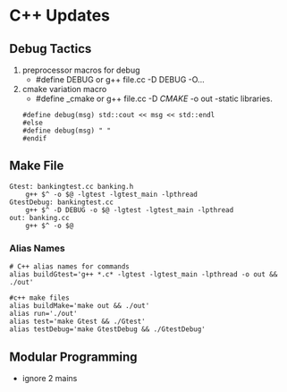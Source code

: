 # C++ Updates

## Debug Tactics
1. preprocessor macros for debug
   * #define DEBUG   or   g++ file.cc -D DEBUG -O...
2. cmake variation macro
    * #define _cmake    or    g++ file.cc -D _CMAKE_ -o out -static libraries.
    ```#ifdef DEBUG
    #define debug(msg) std::cout << msg << std::endl    
    #else
    #define debug(msg) " "
    #endif
    ```

## Make File

```
Gtest: bankingtest.cc banking.h
	g++ $^ -o $@ -lgtest -lgtest_main -lpthread
GtestDebug: bankingtest.cc
	g++ $^ -D DEBUG -o $@ -lgtest -lgtest_main -lpthread
out: banking.cc 
	g++ $^ -o $@
```

### Alias Names

```
# C++ alias names for commands
alias buildGtest='g++ *.c* -lgtest -lgtest_main -lpthread -o out && ./out'

#c++ make files 
alias buildMake='make out && ./out'
alias run='./out'
alias test='make Gtest && ./Gtest'
alias testDebug='make GtestDebug && ./GtestDebug'

```

## Modular Programming
* ignore 2 mains